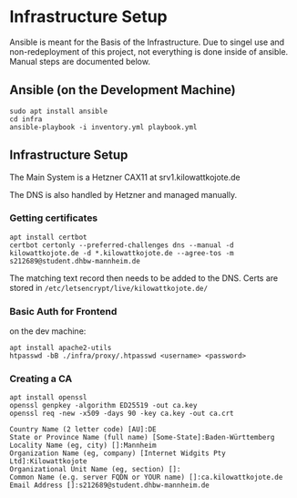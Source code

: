 # Infrastructure Setup

Ansible is meant for the Basis of the Infrastructure. Due to singel use and non-redeployment of this project, not everything is done inside of ansible. Manual steps are documented below.

## Ansible (on the Development Machine)

```
sudo apt install ansible
cd infra
ansible-playbook -i inventory.yml playbook.yml
```

## Infrastructure Setup

The Main System is a Hetzner CAX11 at srv1.kilowattkojote.de

The DNS is also handled by Hetzner and managed manually.

### Getting certificates

```
apt install certbot
certbot certonly --preferred-challenges dns --manual -d kilowattkojote.de -d *.kilowattkojote.de --agree-tos -m s212689@student.dhbw-mannheim.de
```

The matching text record then needs to be added to the DNS. Certs are stored in `/etc/letsencrypt/live/kilowattkojote.de/`

### Basic Auth for Frontend

on the dev machine:

```
apt install apache2-utils
htpasswd -bB ./infra/proxy/.htpasswd <username> <password>
```

### Creating a CA

```
apt install openssl
openssl genpkey -algorithm ED25519 -out ca.key
openssl req -new -x509 -days 90 -key ca.key -out ca.crt
```

```
Country Name (2 letter code) [AU]:DE
State or Province Name (full name) [Some-State]:Baden-Württemberg
Locality Name (eg, city) []:Mannheim
Organization Name (eg, company) [Internet Widgits Pty Ltd]:Kilowattkojote
Organizational Unit Name (eg, section) []:
Common Name (e.g. server FQDN or YOUR name) []:ca.kilowattkojote.de
Email Address []:s212689@student.dhbw-mannheim.de
```
